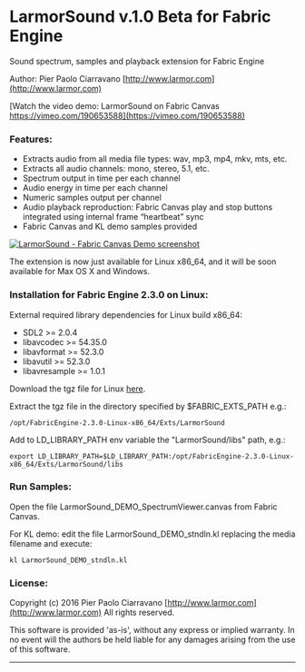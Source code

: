 # LarmorSound v.1.0 Beta for Fabric Engine

Sound spectrum, samples and playback extension for Fabric Engine

Author: Pier Paolo Ciarravano [http://www.larmor.com](http://www.larmor.com)

[Watch the video demo: LarmorSound on Fabric Canvas https://vimeo.com/190653588](https://vimeo.com/190653588)


### Features:

* Extracts audio from all media file types: wav, mp3, mp4, mkv, mts, etc.
* Extracts all audio channels: mono, stereo, 5.1, etc.
* Spectrum output in time per each channel
* Audio energy in time per each channel
* Numeric samples output per channel
* Audio playback reproduction: Fabric Canvas play and stop buttons integrated using internal frame “heartbeat” sync
* Fabric Canvas and KL demo samples provided

[![LarmorSound - Fabric Canvas Demo screenshot](https://github.com/ppciarravano/larmorsound/raw/master/doc/images/screenshot_canvas_mid.png)](https://raw.githubusercontent.com/ppciarravano/larmorsound/master/doc/images/screenshot_canvas.png)

The extension is now just available for Linux x86_64, and it will be soon available for Max OS X and Windows.


### Installation for Fabric Engine 2.3.0 on Linux:

External required library dependencies for Linux build x86_64:
* SDL2 >= 2.0.4
* libavcodec >= 54.35.0
* libavformat >= 52.3.0
* libavutil >= 52.3.0
* libavresample >= 1.0.1

Download the tgz file for Linux [here](https://github.com/ppciarravano/larmorsound/blob/master/builds/linux/LarmorSound_1.0-Linux-x86_64.tgz).

Extract the tgz file in the directory specified by $FABRIC_EXTS_PATH e.g.:
```
/opt/FabricEngine-2.3.0-Linux-x86_64/Exts/LarmorSound
```
Add to LD_LIBRARY_PATH env variable the "LarmorSound/libs" path, e.g.:
```
export LD_LIBRARY_PATH=$LD_LIBRARY_PATH:/opt/FabricEngine-2.3.0-Linux-x86_64/Exts/LarmorSound/libs
```


### Run Samples:

Open the file LarmorSound_DEMO_SpectrumViewer.canvas from Fabric Canvas.

For KL demo: edit the file LarmorSound_DEMO_stndln.kl replacing the media filename and execute:

```
kl LarmorSound_DEMO_stndln.kl
```

### License:

Copyright (c) 2016 Pier Paolo Ciarravano
[http://www.larmor.com](http://www.larmor.com)
All rights reserved.

This software is provided 'as-is', without any express or implied
warranty. In no event will the authors be held liable for any damages
arising from the use of this software.

---
